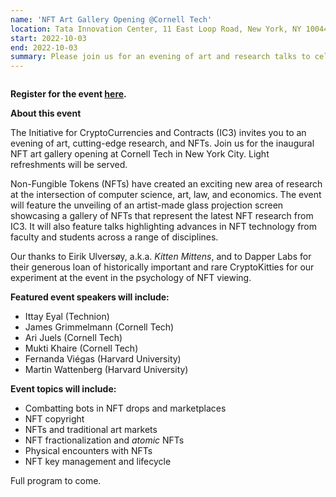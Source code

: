 ```yaml
---
name: 'NFT Art Gallery Opening @Cornell Tech'
location: Tata Innovation Center, 11 East Loop Road, New York, NY 10044
start: 2022-10-03
end: 2022-10-03
summary: Please join us for an evening of art and research talks to celebrate the opening of the NFT art gallery at Cornell Tech in New York City.
---
```


<div class="ui piled segment">
  <img class="ui centered image" src="../images/events/NFTartgalleryopening2022/ic3 logo new.png" alt="" />
</div>
   
                                                                                                    
**Register for the event <a href="https://www.eventbrite.com/e/nft-art-gallery-opening-at-cornell-tech-presented-by-ic3-tickets-403154515007">here</a>.**
         
     
**About this event**
                                                                                                                                                    
The Initiative for CryptoCurrencies and Contracts (IC3) invites you to an evening of art, cutting-edge research, and NFTs. Join us for the inaugural NFT art gallery opening at Cornell Tech in New York City. Light refreshments will be served.
                                                                                                                                                    
Non-Fungible Tokens (NFTs) have created an exciting new area of research at the intersection of computer science, art, law, and economics. The event will feature the unveiling of an artist-made glass projection screen showcasing a gallery of NFTs that represent the latest NFT research from IC3. It will also feature talks highlighting advances in NFT technology from faculty and students across a range of disciplines. 
                                                                                                                                                    
Our thanks to Eirik Ulversøy, a.k.a. *Kitten Mittens*, and to Dapper Labs for their generous loan of historically important and rare CryptoKitties for our experiment at the event in the psychology of NFT viewing.  
                                                                                                                                                    
**Featured event speakers will include:**  
                                                                                                                                                    
  - Ittay Eyal (Technion)
  - James Grimmelmann (Cornell Tech)
  - Ari Juels (Cornell Tech)
  - Mukti Khaire (Cornell Tech)
  - Fernanda Viégas (Harvard University)
  - Martin Wattenberg (Harvard University)
                                                                                                                                                    
**Event topics will include:** 
                                                                                                                                                    
  - Combatting bots in NFT drops and marketplaces
  - NFT copyright
  - NFTs and traditional art markets
  - NFT fractionalization and *atomic* NFTs 
  - Physical encounters with NFTs
  - NFT key management and lifecycle
                                                                                                                                                    
Full program to come.                                                                                                                                                    
